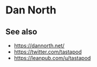 # Dan North

## See also

- https://dannorth.net/
- https://twitter.com/tastapod
- https://leanpub.com/u/tastapod